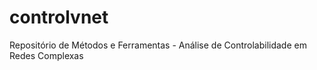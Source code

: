 # controlvnet
Repositório de Métodos e Ferramentas - Análise de Controlabilidade em Redes Complexas
